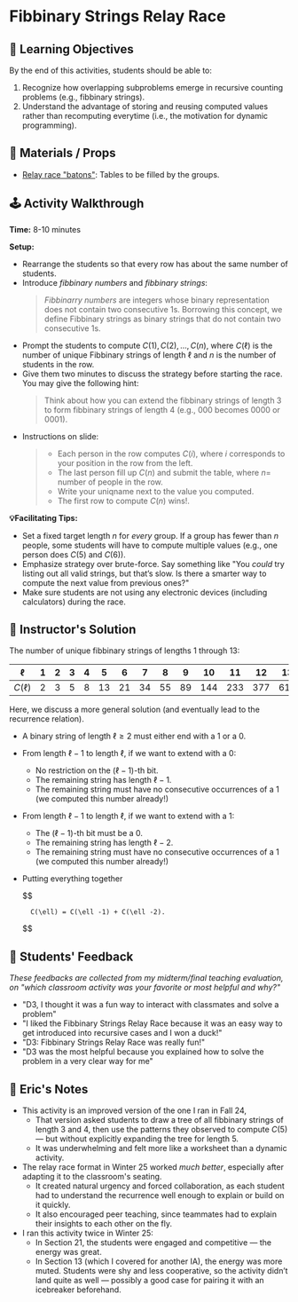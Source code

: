 # Fibbinary Strings Relay Race

## 🎯 Learning Objectives
By the end of this activities, students should be able to:
1. Recognize how overlapping subproblems emerge in recursive counting problems (e.g., fibbinary strings).
2. Understand the advantage of storing and reusing computed values rather than recomputing everytime (i.e., the motivation for dynamic programming).

## 🧰 Materials / Props
- [Relay race "batons"](./fib-bin-baton.pdf): Tables to be filled by the groups. 

## 🕹️ Activity Walkthrough

**Time:** 8-10 minutes

**Setup:**
- Rearrange the students so that every row has about the same number of students. 
- Introduce _fibbinary numbers_ and _fibbinary strings_:
    > _Fibbinarry numbers_ are integers whose binary representation does not contain two consecutive 1s. Borrowing this concept, we define Fibbinary strings as binary strings that do not contain two consecutive 1s. 
- Prompt the students to compute $C(1), C(2), \ldots, C(n)$, where $C(\ell)$ is the number of unique Fibbinary strings of length $\ell$ and $n$ is the number of students in the row. 
- Give them two minutes to discuss the strategy before starting the race. You may give the following hint:
    > Think about how you can extend the fibbinary strings of length 3 to form fibbinary strings of length 4 (e.g., 000 becomes 0000 or 0001).
- Instructions on slide: 
    > - Each person in the row computes $C(i)$, where $i$ corresponds to your position in the row from the left.
    > - The last person fill up $C(n)$ and submit the table, where $n =$ number of people in the row.
    > - Write your uniqname next to the value you computed.
    > - The first row to compute $C(n)$ wins!.

**💡Facilitating Tips:**
- Set a fixed target length $n$ for _every_ group. If a group has fewer than $n$ people, some students will have to compute multiple values (e.g., one person does $C(5)$ and $C(6)$). 
- Emphasize strategy over brute-force. Say something like "You _could_ try listing out all valid strings, but that’s slow. Is there a smarter way to compute the next value from previous ones?"
- Make sure students are not using any electronic devices (including calculators) during the race. 

## 📘 Instructor's Solution

The number of unique fibbinary strings of lengths 1 through 13:

| $\ell$     | 1 | 2 | 3 | 4 | 5 | 6  | 7  | 8  | 9   | 10  | 11    | 12    | 13 |
|------------|---|---|---|---|---|----|----|----|-----|-----| -----|-----|-----|
| $C(\ell)$  | 2 | 3 | 5 | 8 | 13 | 21 | 34 | 55 | 89  | 144 | 233 | 377 | 610 |

Here, we discuss a more general solution (and eventually lead to the recurrence relation).

- A binary string of length $\ell \geq 2$ must either end with a 1 or a 0.
- From length $\ell -1$ to length $\ell$, if we want to extend with a 0:
    - No restriction on the $(\ell -1)$-th bit.
    - The remaining string has length $\ell -1$.
    - The remaining string must have no consecutive occurrences of a 1 (we computed this number already!)
- From length $\ell -1$ to length $\ell$, if we want to extend with a 1:
    - The $(\ell -1)$-th bit must be a 0.
    - The remaining string has length $\ell - 2$.
    - The remaining string must have no consecutive occurrences of a 1 (we computed this number already!)
- Putting everything together

    $$

        C(\ell) = C(\ell -1) + C(\ell -2).

    $$

## 💬 Students' Feedback
  _These feedbacks are collected from my midterm/final teaching evaluation, on "which classroom activity was your favorite or most helpful and why?"_
  - "D3, I thought it was a fun way to interact with classmates and solve a problem"
  - "I liked the Fibbinary Strings Relay Race because it was an easy way to get introduced into recursive cases and I won a duck!"
  - "D3: Fibbinary Strings Relay Race was really fun!"
  - "D3 was the most helpful because you explained how to solve the problem in a very clear way for me"

## 📝 Eric's Notes
- This activity is an improved version of the one I ran in Fall 24, 
    - That version asked students to draw a tree of all fibbinary strings of length 3 and 4, then use the patterns they observed to compute $C(5)$ — but without explicitly expanding the tree for length 5.
    - It was underwhelming and felt more like a worksheet than a dynamic activity.
- The relay race format in Winter 25 worked _much better_, especially after adapting it to the classroom's seating. 
    - It created natural urgency and forced collaboration, as each student had to understand the recurrence well enough to explain or build on it quickly.
    - It also encouraged peer teaching, since teammates had to explain their insights to each other on the fly.
- I ran this activity twice in Winter 25:
    - In Section 21, the students were engaged and competitive — the energy was great.
    - In Section 13 (which I covered for another IA), the energy was more muted. Students were shy and less cooperative, so the activity didn’t land quite as well — possibly a good case for pairing it with an icebreaker beforehand.